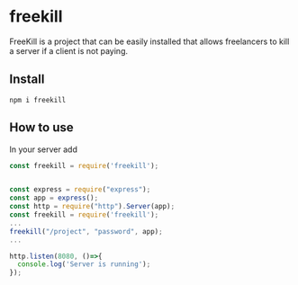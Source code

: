 # freekill
FreeKill is a project that can be easily installed that allows freelancers to kill a server if a client is not paying.

## Install

```
npm i freekill
```
## How to use
In your server add
``` javascript
const freekill = require('freekill');
```
``` javascript

const express = require("express");
const app = express();
const http = require("http").Server(app);
const freekill = require('freekill');
...
freekill("/project", "password", app);
...

http.listen(8080, ()=>{
  console.log('Server is running');
});

```